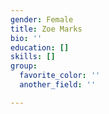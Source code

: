 ```yaml
---
gender: Female
title: Zoe Marks
bio: ''
education: []
skills: []
group:
  favorite_color: ''
  another_field: ''

---
```

